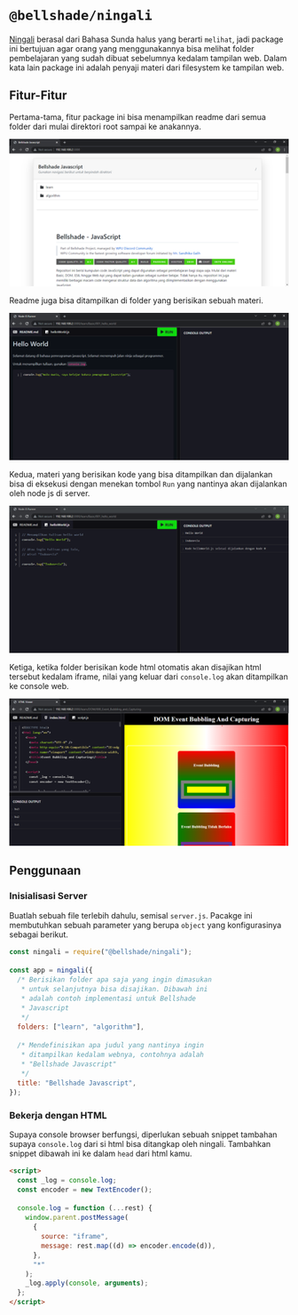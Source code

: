 # `@bellshade/ningali`

[Ningali](https://id.wiktionary.org/wiki/ningali) berasal dari Bahasa Sunda halus yang berarti `melihat`, jadi package ini bertujuan agar orang yang menggunakannya bisa melihat folder pembelajaran yang sudah dibuat sebelumnya kedalam tampilan web. Dalam kata lain package ini adalah penyaji materi dari filesystem ke tampilan web.

## Fitur-Fitur

Pertama-tama, fitur package ini bisa menampilkan readme dari semua folder dari mulai direktori root sampai ke anakannya.

![Menampilkan Readme yang berada di Folder Root](https://raw.githubusercontent.com/bellshade/bellshade-monorepo/main/packages/ningali/assets/readme_root.png)

Readme juga bisa ditampilkan di folder yang berisikan sebuah materi.

![Menampilkan Readme yang berada di Folder Materi](https://raw.githubusercontent.com/bellshade/bellshade-monorepo/main/packages/ningali/assets/readme_materi.png)

Kedua, materi yang berisikan kode yang bisa ditampilkan dan dijalankan bisa di eksekusi dengan menekan tombol `Run` yang nantinya akan dijalankan oleh node js di server.

![Menampilkan dan Menjalankan kode dari sebuah materi](https://raw.githubusercontent.com/bellshade/bellshade-monorepo/main/packages/ningali/assets/code_n_run.png)

Ketiga, ketika folder berisikan kode html otomatis akan disajikan html tersebut kedalam iframe, nilai yang keluar dari `console.log` akan ditampilkan ke console web.

![Menampilkan dan Menjalankan kode dari sebuah materi yang berisikan html](https://raw.githubusercontent.com/bellshade/bellshade-monorepo/main/packages/ningali/assets/materi_html.png)

## Penggunaan

### Inisialisasi Server

Buatlah sebuah file terlebih dahulu, semisal `server.js`. Pacakge ini membutuhkan sebuah parameter yang berupa `object` yang konfigurasinya sebagai berikut.

```js
const ningali = require("@bellshade/ningali");

const app = ningali({
  /* Berisikan folder apa saja yang ingin dimasukan
   * untuk selanjutnya bisa disajikan. Dibawah ini
   * adalah contoh implementasi untuk Bellshade
   * Javascript
   */
  folders: ["learn", "algorithm"],

  /* Mendefinisikan apa judul yang nantinya ingin
   * ditampilkan kedalam webnya, contohnya adalah
   * "Bellshade Javascript"
   */
  title: "Bellshade Javascript",
});
```

### Bekerja dengan HTML

Supaya console browser berfungsi, diperlukan sebuah snippet tambahan supaya `console.log` dari si html bisa ditangkap oleh ningali. Tambahkan snippet dibawah ini ke dalam `head` dari html kamu.

```html
<script>
  const _log = console.log;
  const encoder = new TextEncoder();

  console.log = function (...rest) {
    window.parent.postMessage(
      {
        source: "iframe",
        message: rest.map((d) => encoder.encode(d)),
      },
      "*"
    );
    _log.apply(console, arguments);
  };
</script>
```
